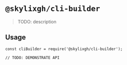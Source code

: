 # `@skylixgh/cli-builder`

> TODO: description

## Usage

```
const cliBuilder = require('@skylixgh/cli-builder');

// TODO: DEMONSTRATE API
```
